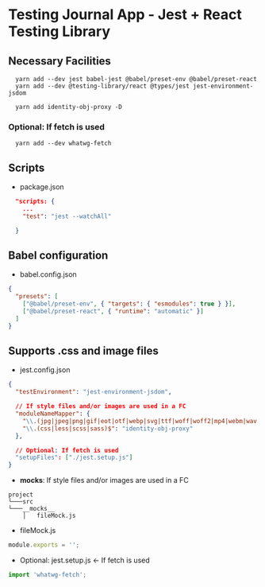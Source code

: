# Testing Journal App - Jest + React Testing Library

## Necessary Facilities

```
  yarn add --dev jest babel-jest @babel/preset-env @babel/preset-react
  yarn add --dev @testing-library/react @types/jest jest-environment-jsdom

  yarn add identity-obj-proxy -D
```

### Optional: If fetch is used

```
  yarn add --dev whatwg-fetch
```

## Scripts

- package.json

```json
  "scripts: {
    ...
    "test": "jest --watchAll"

  }
```

## Babel configuration

- babel.config.json

```json
{
  "presets": [
    ["@babel/preset-env", { "targets": { "esmodules": true } }],
    ["@babel/preset-react", { "runtime": "automatic" }]
  ]
}
```

## Supports .css and image files

- jest.config.json

```json
{
  "testEnvironment": "jest-environment-jsdom",

  // If style files and/or images are used in a FC
  "moduleNameMapper": {
    "\\.(jpg|jpeg|png|gif|eot|otf|webp|svg|ttf|woff|woff2|mp4|webm|wav|mp3|m4a|aac|oga)$": "<rootDir>/__mocks__/fileMock.js",
    "\\.(css|less|scss|sass)$": "identity-obj-proxy"
  },

  // Optional: If fetch is used
  "setupFiles": ["./jest.setup.js"]
}
```

- **mocks**: If style files and/or images are used in a FC

```
project
└───src
└───__mocks__
    │   fileMock.js

```

- fileMock.js

```js
module.exports = '';
```

- Optional: jest.setup.js <- If fetch is used

```js
import 'whatwg-fetch';
```
